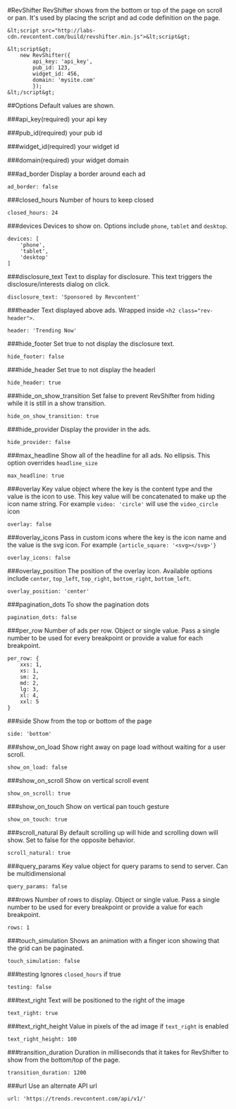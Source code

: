 #RevShifter
RevShifter shows from the bottom or top of the page on scroll or pan. It's used by placing the script and ad code definition on the page.

```
&lt;script src="http://labs-cdn.revcontent.com/build/revshifter.min.js">&lt;script&gt;

&lt;script&gt;
    new RevShifter({
        api_key: 'api_key',
        pub_id: 123,
        widget_id: 456,
        domain: 'mysite.com'
        });
&lt;/script&gt;
```

##Options
Default values are shown.

###api_key(required)
your api key

###pub_id(required)
your pub id

###widget_id(required)
your widget id

###domain(required)
your widget domain

###ad_border
Display a border around each ad
```
ad_border: false
```

###closed_hours
Number of hours to keep closed
```
closed_hours: 24
```

###devices
Devices to show on. Options include ```phone```, ```tablet``` and ```desktop```.
```
devices: [
    'phone', 
    'tablet', 
    'desktop'
]
```

###disclosure_text
Text to display for disclosure. This text triggers the disclosure/interests dialog on click.
```
disclosure_text: 'Sponsored by Revcontent'
```

###header
Text displayed above ads. Wrapped inside ```<h2 class="rev-header">```.
```
header: 'Trending Now'
```

###hide_footer
Set true to not display the disclosure text.
```
hide_footer: false
```

###hide_header
Set true to not display the headerl
```
hide_header: true
```

###hide\_on\_show\_transition
Set false to prevent RevShifter from hiding while it is still in a show transition.
```
hide_on_show_transition: true
```

###hide_provider
Display the provider in the ads.
```
hide_provider: false
```

###max_headline
Show all of the headline for all ads. No ellipsis. This option overrides ```headline_size```
```
max_headline: true
```

###overlay
Key value object where the key is the content type and the value is the icon to use. This key value will be concatenated to make up the icon name string. For example ```video: 'circle'``` will use the ```video_circle``` icon
```
overlay: false
```

###overlay_icons
Pass in custom icons where the key is the icon name and the value is the svg icon. For example ```{article_square: '<svg></svg>'}```
```
overlay_icons: false
```

###overlay_position
The position of the overlay icon. Available options include ```center```, ```top_left```, ```top_right```, ```bottom_right```, ```bottom_left```.
```
overlay_position: 'center'
```

###pagination_dots
To show the pagination dots
```
pagination_dots: false
```

###per_row
Number of ads per row. Object or single value. Pass a single number to be used for every breakpoint or provide a value for each breakpoint.
```
per_row: {
    xxs: 1,
    xs: 1,
    sm: 2,
    md: 2,
    lg: 3,
    xl: 4,
    xxl: 5
}
```

###side
Show from the top or bottom of the page
```
side: 'bottom'
```

###show\_on\_load
Show right away on page load without waiting for a user scroll.
```
show_on_load: false
```

###show\_on\_scroll
Show on vertical scroll event
```
show_on_scroll: true
```

###show\_on\_touch
Show on vertical pan touch gesture
```
show_on_touch: true
```

###scroll_natural
By default scrolling up will hide and scrolling down will show. Set to false for the opposite behavior.
```
scroll_natural: true
```

###query_params
Key value object for query params to send to server. Can be multidimensional
```
query_params: false
```

###rows
Number of rows to display. Object or single value. Pass a single number to be used for every breakpoint or provide a value for each breakpoint.
```
rows: 1
```

###touch_simulation
Shows an animation with a finger icon showing that the grid can be paginated.
```
touch_simulation: false
```

###testing
Ignores ```closed_hours``` if true
```
testing: false
```

###text_right
Text will be positioned to the right of the image
```
text_right: true
```

###text\_right\_height
Value in pixels of the ad image if ```text_right``` is enabled
```
text_right_height: 100
```

###transition_duration
Duration in milliseconds that it takes for RevShifter to show from the bottom/top of the page.
```
transition_duration: 1200
```

###url
Use an alternate API url
```
url: 'https://trends.revcontent.com/api/v1/'
```


